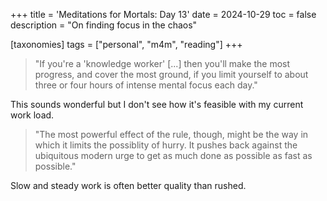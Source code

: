 +++
title = 'Meditations for Mortals: Day 13'
date = 2024-10-29
toc = false
description = "On finding focus in the chaos"

[taxonomies]
tags = ["personal", "m4m", "reading"]
+++

> "If you're a 'knowledge worker' [...] then you'll make the most progress, and cover the most ground, if you limit yourself to about three or four hours of intense mental focus each day."

This sounds wonderful but I don't see how it's feasible with my current work load.

> "The most powerful effect of the rule, though, might be the way in which it limits the possiblity of hurry. It pushes back against the ubiquitous modern urge to get as much done as possible as fast as possible."

Slow and steady work is often better quality than rushed.
